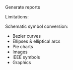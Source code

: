 Generate reports

Limitations:

Schematic symbol conversion:
- Bezier curves
- Ellipses & elliptical arcs
- Pie charts
- Images
- IEEE symbols
- Graphics
